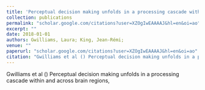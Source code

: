 ```yaml
---
title: 'Perceptual decision making unfolds in a processing cascade within and across brain regions'
collection: publications
permalink: "scholar.google.com/citations?user=XZOgIwEAAAAJ&hl=en&oi=ao"
excerpt: ""
date: 2018-01-01
authors: Gwilliams, Laura; King, Jean-Rémi;
venue: ""
paperurl: "scholar.google.com/citations?user=XZOgIwEAAAAJ&hl=en&oi=ao"
citation: "Gwilliams et al () Perceptual decision making unfolds in a processing cascade within and across brain regions, <i></i>"
---
```

Gwilliams et al () Perceptual decision making unfolds in a processing cascade within and across brain regions, <i></i>
